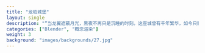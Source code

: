 ```yaml
---
title: "龙临城堡"
layout: single
description: "“当龙翼遮蔽月光，黑夜不再只是沉睡的时刻。这座城曾有千年繁华，如今只剩灯火在颤抖中守望。”"
categories: ["Blender", "概念渲染"]
weight: 3
background: "images/backgrounds/27.jpg"
---
```

